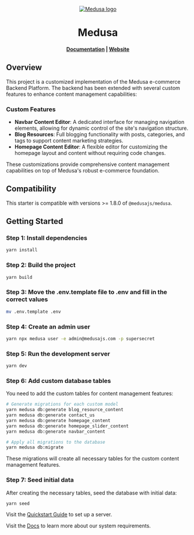 <p align="center">
  <a href="https://www.medusajs.com">
  <picture>
    <source media="(prefers-color-scheme: dark)" srcset="https://user-images.githubusercontent.com/59018053/229103275-b5e482bb-4601-46e6-8142-244f531cebdb.svg">
    <source media="(prefers-color-scheme: light)" srcset="https://user-images.githubusercontent.com/59018053/229103726-e5b529a3-9b3f-4970-8a1f-c6af37f087bf.svg">
    <img alt="Medusa logo" src="https://user-images.githubusercontent.com/59018053/229103726-e5b529a3-9b3f-4970-8a1f-c6af37f087bf.svg">
    </picture>
  </a>
</p>
<h1 align="center">
  Medusa
</h1>

<h4 align="center">
  <a href="https://docs.medusajs.com">Documentation</a> |
  <a href="https://www.medusajs.com">Website</a>
</h4>

## Overview

This project is a customized implementation of the Medusa e-commerce Backend Platform. The backend has been extended with several custom features to enhance content management capabilities:

### Custom Features

- **Navbar Content Editor**: A dedicated interface for managing navigation elements, allowing for dynamic control of the site's navigation structure.
- **Blog Resources**: Full blogging functionality with posts, categories, and tags to support content marketing strategies.
- **Homepage Content Editor**: A flexible editor for customizing the homepage layout and content without requiring code changes.

These customizations provide comprehensive content management capabilities on top of Medusa's robust e-commerce foundation.

## Compatibility

This starter is compatible with versions >= 1.8.0 of `@medusajs/medusa`. 

## Getting Started

### Step 1: Install dependencies
```bash
yarn install
```

### Step 2: Build the project
```bash
yarn build
```

### Step 3: Move the .env.template file to .env and fill in the correct values
```bash
mv .env.template .env
```

### Step 4: Create an admin user
```bash
yarn npx medusa user -e admin@medusajs.com -p supersecret
```

### Step 5: Run the development server
```bash
yarn dev
```

### Step 6: Add custom database tables
You need to add the custom tables for content management features:

```bash
# Generate migrations for each custom model
yarn medusa db:generate blog_resource_content
yarn medusa db:generate contact_us
yarn medusa db:generate homepage_content
yarn medusa db:generate homepage_slider_content
yarn medusa db:generate navbar_content

# Apply all migrations to the database
yarn medusa db:migrate
```

These migrations will create all necessary tables for the custom content management features.

### Step 7: Seed initial data
After creating the necessary tables, seed the database with initial data:

```bash
yarn seed
```

Visit the [Quickstart Guide](https://docs.medusajs.com/learn) to set up a server.

Visit the [Docs](https://docs.medusajs.com/learn#get-started) to learn more about our system requirements.

